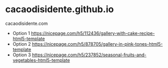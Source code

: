 # cacaodisidente.github.io
cacaodisidente.com
* Option 1 https://nicepage.com/h5/112436/gallery-with-cake-recipe-html5-template
* Option 2 https://nicepage.com/h5/878705/gallery-in-pink-tones-html5-template
* Option 3 https://nicepage.com/h5/237852/seasonal-fruits-and-vegetables-html5-template